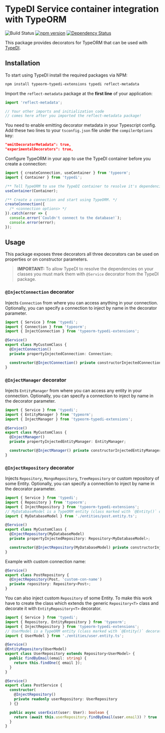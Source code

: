 # TypeDI Service container integration with TypeORM

![Build Status](https://github.com/typeorm/typeorm-typedi-extensions/workflows/CI/badge.svg)
[![npm version](https://badge.fury.io/js/typeorm-typedi-extensions.svg)](https://badge.fury.io/js/typeorm-typedi-extensions)
[![Dependency Status](https://david-dm.org/typeorm/typeorm-typedi-extensions.svg)](https://david-dm.org/typeorm/typeorm-typedi-extensions)

This package provides decorators for TypeORM that can be used with [TypeDI](https://github.com/pleerock/typedi).

## Installation

To start using TypeDI install the required packages via NPM:

```bash
npm install typeorm-typedi-extensions typedi reflect-metadata
```

Import the `reflect-metadata` package at the **first line** of your application:

```ts
import 'reflect-metadata';

// Your other imports and initialization code
// comes here after you imported the reflect-metadata package!
```

You need to enable emitting decorator metadata in your Typescript config. Add these two lines to your `tsconfig.json` file under the `compilerOptions` key:

```json
"emitDecoratorMetadata": true,
"experimentalDecorators": true,
```

Configure TypeORM in your app to use the TypeDI container before you create a connection:

```ts
import { createConnection, useContainer } from 'typeorm';
import { Container } from 'typedi';

/** Tell TypeORM to use the TypeDI container to resolve it's dependencies. */
useContainer(Container);

/** Create a connection and start using TypeORM. */
createConnection({
  /* <connection options> */
}).catch(error => {
  console.error(`Couldn't connect to the database!`);
  console.error(error);
});
```

## Usage

This package exposes three decorators all three decorators can be used on properties or on constructor parameters.

> **IMPORTANT:**
> To allow TypeDI to resolve the dependencies on your classes you must mark them with `@Service` decorator from the TypeDI package.

### `@InjectConnection` decorator

Injects `Connection` from where you can access anything in your connection.
Optionally, you can specify a connection to inject by name in the decorator parameter.

```typescript
import { Service } from 'typedi';
import { Connection } from 'typeorm';
import { InjectConnection } from 'typeorm-typedi-extensions';

@Service()
export class MyCustomClass {
  @InjectConnection()
  private propertyInjectedConnection: Connection;

  constructor(@InjectConnection() private constructorInjectedConnection: Connection) {}
}
```

### `@InjectManager` decorator

Injects `EntityManager` from where you can access any entity in your connection.
Optionally, you can specify a connection to inject by name in the decorator parameter.

```ts
import { Service } from 'typedi';
import { EntityManager } from 'typeorm';
import { InjectManager } from 'typeorm-typedi-extensions';

@Service()
export class MyCustomClass {
  @InjectManager()
  private propertyInjectedEntityManager: EntityManager;

  constructor(@InjectManager() private constructorInjectedEntityManager: EntityManager) {}
}
```

### `@InjectRepository` decorator

Injects `Repository`, `MongoRepository`, `TreeRepository` or custom repository of some Entity.
Optionally, you can specify a connection to inject by name in the decorator parameter.

```typescript
import { Service } from 'typedi';
import { Repository } from 'typeorm';
import { InjectRepository } from 'typeorm-typedi-extensions';
// MyDatabaseModel is a TypeORM entity (class marked with `@Entity()` decorator)
import { MyDatabaseModel } from './entities/post.entity.ts';

@Service()
export class MyCustomClass {
  @InjectRepository(MyDatabaseModel)
  private propertyInjectedRepository: Repository<MyDatabaseModel>;

  constructor(@InjectRepository(MyDatabaseModel) private constructorInjectedRepository: Repository<MyDatabaseModel>) {}
}
```

Example with custom connection name:

```ts
@Service()
export class PostRepository {
  @InjectRepository(Post, 'custom-con-name')
  private repository: Repository<Post>;
}
```

You can also inject custom `Repository` of some Entity. To make this work have to create the class which extends the
generic `Repository<T>` class and decorate it with `EntityRepository<T>` decorator.

```typescript
import { Service } from 'typedi';
import { Repository, EntityRepository } from 'typeorm';
import { InjectRepository } from 'typeorm-typedi-extensions';
// UserModel is a TypeORM entity (class marked with `@Entity()` decorator)
import { UserModel } from './entities/user.entity.ts';

@Service()
@EntityRepository(UserModel)
export class UserRepository extends Repository<UserModel> {
  public findByEmail(email: string) {
    return this.findOne({ email });
  }
}

@Service()
export class PostService {
  constructor(
    @InjectRepository()
    private readonly userRepository: UserRepository
  ) {}

  public async userExist(user: User): boolean {
    return (await this.userRepository.findByEmail(user.email)) ? true : false;
  }
}
```

[typedi]: https://github.com/typestack/typedi
